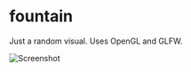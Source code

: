 # fountain

Just a random visual. Uses OpenGL and GLFW.

![Screenshot](screenshot-04-09-2019.gif?raw=true)

